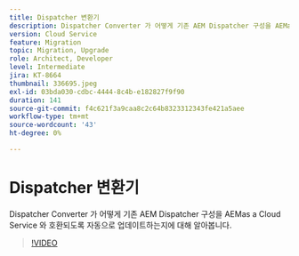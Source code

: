 ```yaml
---
title: Dispatcher 변환기
description: Dispatcher Converter 가 어떻게 기존 AEM Dispatcher 구성을 AEMas a Cloud Service 와 호환되도록 자동으로 업데이트하는지에 대해 알아봅니다.
version: Cloud Service
feature: Migration
topic: Migration, Upgrade
role: Architect, Developer
level: Intermediate
jira: KT-8664
thumbnail: 336695.jpeg
exl-id: 03bda030-cdbc-4444-8c4b-e182827f9f90
duration: 141
source-git-commit: f4c621f3a9caa8c2c64b8323312343fe421a5aee
workflow-type: tm+mt
source-wordcount: '43'
ht-degree: 0%

---
```


# Dispatcher 변환기

Dispatcher Converter 가 어떻게 기존 AEM Dispatcher 구성을 AEMas a Cloud Service 와 호환되도록 자동으로 업데이트하는지에 대해 알아봅니다.

>[!VIDEO](https://video.tv.adobe.com/v/336695?quality=12&learn=on)
